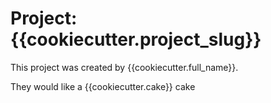 # Project: {{cookiecutter.project_slug}}

This project was created by {{cookiecutter.full_name}}.

They would like a {{cookiecutter.cake}} cake

